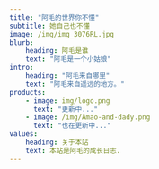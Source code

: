 ```yaml
---
title: "阿毛的世界你不懂"
subtitle: 她自己也不懂
image: /img/img_3076RL.jpg
blurb:
    heading: 阿毛是谁
    text: "阿毛是一个小姑娘"
intro:
    heading: "阿毛来自哪里"
    text: "阿毛来自遥远的地方。"
products:
    - image: img/logo.png
      text: "更新中..."
    - image: /img/Amao-and-dady.png
      text: "也在更新中..."
values:
    heading: 关于本站
    text: 本站是阿毛的成长日志.  
---
```

